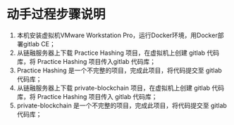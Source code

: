 # 动手过程步骤说明

1. 本机安装虚拟机VMware Workstation Pro，运行Docker环境，用Docker部署gitlab CE；
2. 从链融服务器上下载 Practice Hashing 项目，在虚拟机上创建 gitlab 代码库，将 Practice Hashing 项目传入gitlab 代码库；
3. Practice Hashing 是一个不完整的项目，完成此项目，将代码提交至 gitlab 代码库；
4. 从链融服务器上下载 private-blockchain 项目，在虚拟机上创建 gitlab 代码库，将 Practice Hashing 项目传入 gitlab 代码库；
5. private-blockchain 是一个不完整的项目，完成此项目，将代码提交至 gitlab 代码库；

